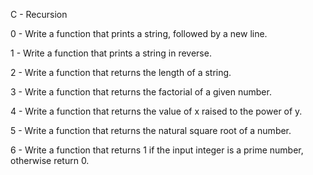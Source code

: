  C - Recursion

0 - Write a function that prints a string, followed by a new line.

1 - Write a function that prints a string in reverse.

2 - Write a function that returns the length of a string.

3 - Write a function that returns the factorial of a given number.

4 - Write a function that returns the value of x raised to the power of y.

5 - Write a function that returns the natural square root of a number.

6 - Write a function that returns 1 if the input integer is a prime number, otherwise return 0.
